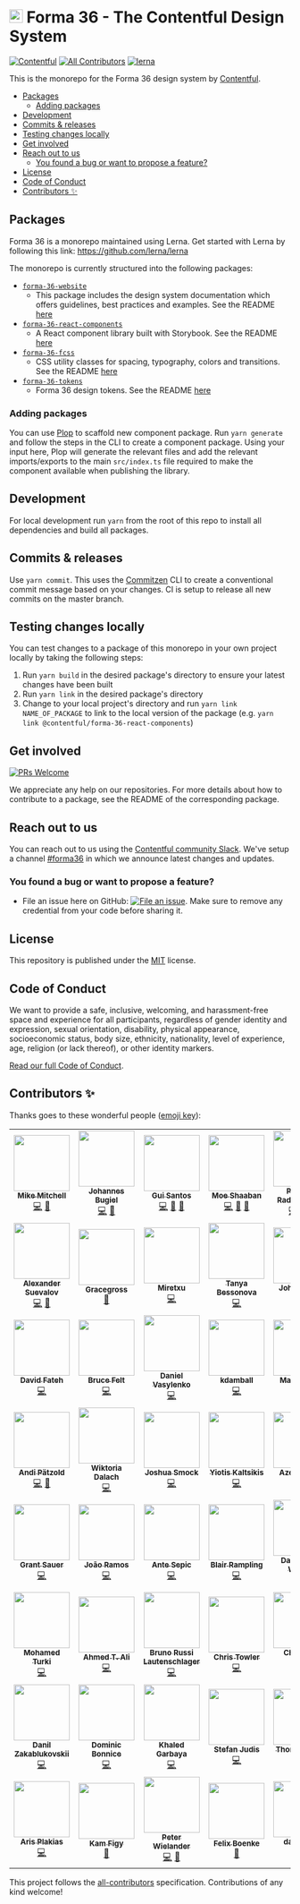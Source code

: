 <h1><img src="./forma-icon.svg" height="24"> Forma 36 - The Contentful Design System</h1>

[![Contentful](https://circleci.com/gh/contentful/forma-36.svg?style=shield)](https://circleci.com/gh/contentful/forma-36)
[![All Contributors](https://img.shields.io/github/all-contributors/contentful/forma-36/master)](#contributors-)
[![lerna](https://img.shields.io/badge/maintained%20with-lerna-cc00ff.svg)](https://lernajs.io/)

This is the monorepo for the Forma 36 design system by [Contentful](https://www.contentful.com).

<!-- TOC -->

- [Packages](#packages)
  - [Adding packages](#adding-packages)
- [Development](#development)
- [Commits & releases](#commits--releases)
- [Testing changes locally](#testing-changes-locally)
- [Get involved](#get-involved)
- [Reach out to us](#reach-out-to-us)
  - [You found a bug or want to propose a feature?](#you-found-a-bug-or-want-to-propose-a-feature)
- [License](#license)
- [Code of Conduct](#code-of-conduct)
- [Contributors ✨](#contributors-)
  <!-- /TOC -->

## Packages

Forma 36 is a monorepo maintained using Lerna. Get started with Lerna by following this link: https://github.com/lerna/lerna

The monorepo is currently structured into the following packages:

- [`forma-36-website`](https://github.com/contentful/forma-36/tree/master/packages/forma-36-website)
  - This package includes the design system documentation which offers guidelines, best practices and examples.
    See the README [here](./packages/forma-36-website/README.md)
- [`forma-36-react-components`](https://github.com/contentful/forma-36/tree/master/packages/forma-36-react-components)
  - A React component library built with Storybook. See the README [here](./packages/forma-36-react-components/README.md)
- [`forma-36-fcss`](https://github.com/contentful/forma-36/tree/master/packages/forma-36-fcss)
  - CSS utility classes for spacing, typography, colors and transitions. See the README [here](./packages/forma-36-fcss/README.md)
- [`forma-36-tokens`](https://github.com/contentful/forma-36/tree/master/packages/forma-36-tokens)
  - Forma 36 design tokens. See the README [here](./packages/forma-36-tokens/README.md)

### Adding packages

You can use [Plop](https://plopjs.com/) to scaffold new component package. Run `yarn generate` and follow the steps in the CLI to create a component package. Using your input here, Plop will generate the relevant files and add the relevant imports/exports to the main `src/index.ts` file required to make the component available when publishing the library.

## Development

For local development run `yarn` from the root of this repo to install all dependencies and build all packages.

## Commits & releases

Use `yarn commit`. This uses the [Commitzen](https://github.com/commitizen/cz-cli) CLI to create a conventional commit message based on your changes. CI is setup to release all new commits on the master branch.

## Testing changes locally

You can test changes to a package of this monorepo in your own project locally by taking the following steps:

1. Run `yarn build` in the desired package's directory to ensure your latest changes have been built
2. Run `yarn link` in the desired package's directory
3. Change to your local project's directory and run `yarn link NAME_OF_PACKAGE` to link to the local version of the package (e.g. `yarn link @contentful/forma-36-react-components`)

## Get involved

[![PRs Welcome](https://img.shields.io/badge/PRs-welcome-brightgreen.svg?maxAge=31557600)](http://makeapullrequest.com)

We appreciate any help on our repositories. For more details about how to
contribute to a package, see the README of the corresponding package.

## Reach out to us

You can reach out to us using the [Contentful community Slack](https://www.contentful.com/slack/). We've setup a channel [#forma36](https://contentful-community.slack.com/messages/CFXGTMB98) in which we announce latest changes and updates.

### You found a bug or want to propose a feature?

- File an issue here on GitHub: [![File an issue](https://img.shields.io/badge/-Create%20Issue-6cc644.svg?logo=github&maxAge=31557600)](https://github.com/contentful/forma-36/issues/new). Make sure to remove any credential from your code before sharing it.

## License

This repository is published under the [MIT](LICENSE.md) license.

## Code of Conduct

We want to provide a safe, inclusive, welcoming, and harassment-free space and experience for all participants, regardless of gender identity and expression, sexual orientation, disability, physical appearance, socioeconomic status, body size, ethnicity, nationality, level of experience, age, religion (or lack thereof), or other identity markers.

[Read our full Code of Conduct](https://github.com/contentful-developer-relations/community-code-of-conduct).

## Contributors ✨

Thanks goes to these wonderful people ([emoji key](https://allcontributors.org/docs/en/emoji-key)):

<!-- ALL-CONTRIBUTORS-LIST:START - Do not remove or modify this section -->
<!-- prettier-ignore-start -->
<!-- markdownlint-disable -->
<table>
  <tr>
    <td align="center"><a href="http://lol.xxx"><img src="https://avatars0.githubusercontent.com/u/4446634?v=4?s=100" width="100px;" alt=""/><br /><sub><b>Mike Mitchell</b></sub></a><br /><a href="https://github.com/contentful/forma-36/commits?author=m10l" title="Code">💻</a> <a href="#maintenance-m10l" title="Maintenance">🚧</a></td>
    <td align="center"><a href="http://bugiel.studio"><img src="https://avatars2.githubusercontent.com/u/1766274?v=4?s=100" width="100px;" alt=""/><br /><sub><b>Johannes Bugiel</b></sub></a><br /><a href="https://github.com/contentful/forma-36/commits?author=wichniowski" title="Code">💻</a> <a href="#maintenance-wichniowski" title="Maintenance">🚧</a></td>
    <td align="center"><a href="http://guisantos.com/"><img src="https://avatars0.githubusercontent.com/u/6597467?v=4?s=100" width="100px;" alt=""/><br /><sub><b>Gui Santos</b></sub></a><br /><a href="https://github.com/contentful/forma-36/commits?author=gui-santos" title="Code">💻</a> <a href="#maintenance-gui-santos" title="Maintenance">🚧</a> <a href="https://github.com/contentful/forma-36/commits?author=gui-santos" title="Documentation">📖</a></td>
    <td align="center"><a href="http://mshaaban.com"><img src="https://avatars0.githubusercontent.com/u/6163988?v=4?s=100" width="100px;" alt=""/><br /><sub><b>Moe Shaaban</b></sub></a><br /><a href="https://github.com/contentful/forma-36/commits?author=mshaaban0" title="Code">💻</a> <a href="#maintenance-mshaaban0" title="Maintenance">🚧</a> <a href="https://github.com/contentful/forma-36/commits?author=mshaaban0" title="Documentation">📖</a></td>
    <td align="center"><a href="http://kazimir.app/"><img src="https://avatars3.githubusercontent.com/u/4272331?v=4?s=100" width="100px;" alt=""/><br /><sub><b>Patrycja Radaczyńska</b></sub></a><br /><a href="https://github.com/contentful/forma-36/commits?author=burakukula" title="Code">💻</a> <a href="#maintenance-burakukula" title="Maintenance">🚧</a> <a href="https://github.com/contentful/forma-36/commits?author=burakukula" title="Documentation">📖</a></td>
    <td align="center"><a href="https://github.com/domarku"><img src="https://avatars2.githubusercontent.com/u/7631029?v=4?s=100" width="100px;" alt=""/><br /><sub><b>Dominik Markušić</b></sub></a><br /><a href="#design-domarku" title="Design">🎨</a> <a href="https://github.com/contentful/forma-36/commits?author=domarku" title="Documentation">📖</a></td>
    <td align="center"><a href="https://kristoffer.is"><img src="https://avatars3.githubusercontent.com/u/219017?v=4?s=100" width="100px;" alt=""/><br /><sub><b>Kristoffer</b></sub></a><br /><a href="https://github.com/contentful/forma-36/commits?author=denkristoffer" title="Code">💻</a> <a href="#maintenance-denkristoffer" title="Maintenance">🚧</a></td>
  </tr>
  <tr>
    <td align="center"><a href="https://suevalov.com"><img src="https://avatars3.githubusercontent.com/u/3672221?v=4?s=100" width="100px;" alt=""/><br /><sub><b>Alexander Suevalov</b></sub></a><br /><a href="https://github.com/contentful/forma-36/commits?author=suevalov" title="Code">💻</a> <a href="#maintenance-suevalov" title="Maintenance">🚧</a></td>
    <td align="center"><a href="https://github.com/Gracegross"><img src="https://avatars2.githubusercontent.com/u/69515265?v=4?s=100" width="100px;" alt=""/><br /><sub><b>Gracegross</b></sub></a><br /><a href="#design-Gracegross" title="Design">🎨</a></td>
    <td align="center"><a href="https://github.com/Miretxu"><img src="https://avatars0.githubusercontent.com/u/22014714?v=4?s=100" width="100px;" alt=""/><br /><sub><b>Miretxu</b></sub></a><br /><a href="https://github.com/contentful/forma-36/commits?author=Miretxu" title="Code">💻</a></td>
    <td align="center"><a href="https://github.com/thebesson"><img src="https://avatars0.githubusercontent.com/u/12238477?v=4?s=100" width="100px;" alt=""/><br /><sub><b>Tanya Bessonova</b></sub></a><br /><a href="https://github.com/contentful/forma-36/commits?author=thebesson" title="Code">💻</a></td>
    <td align="center"><a href="https://github.com/Jwhiles"><img src="https://avatars3.githubusercontent.com/u/20307225?v=4?s=100" width="100px;" alt=""/><br /><sub><b>John Whiles</b></sub></a><br /><a href="https://github.com/contentful/forma-36/commits?author=Jwhiles" title="Code">💻</a></td>
    <td align="center"><a href="https://github.com/guilebarbosa"><img src="https://avatars0.githubusercontent.com/u/36824?v=4?s=100" width="100px;" alt=""/><br /><sub><b>Guilherme Barbosa</b></sub></a><br /><a href="https://github.com/contentful/forma-36/commits?author=guilebarbosa" title="Code">💻</a></td>
    <td align="center"><a href="https://github.com/marcolink"><img src="https://avatars2.githubusercontent.com/u/156505?v=4?s=100" width="100px;" alt=""/><br /><sub><b>Marco Link</b></sub></a><br /><a href="https://github.com/contentful/forma-36/commits?author=marcolink" title="Code">💻</a></td>
  </tr>
  <tr>
    <td align="center"><a href="https://github.com/davidfateh"><img src="https://avatars3.githubusercontent.com/u/4086109?v=4?s=100" width="100px;" alt=""/><br /><sub><b>David Fateh</b></sub></a><br /><a href="https://github.com/contentful/forma-36/commits?author=davidfateh" title="Code">💻</a></td>
    <td align="center"><a href="https://github.com/freakyfelt"><img src="https://avatars1.githubusercontent.com/u/552364?v=4?s=100" width="100px;" alt=""/><br /><sub><b>Bruce Felt</b></sub></a><br /><a href="https://github.com/contentful/forma-36/commits?author=freakyfelt" title="Code">💻</a></td>
    <td align="center"><a href="https://www.dvasylenko.com/"><img src="https://avatars1.githubusercontent.com/u/4171202?v=4?s=100" width="100px;" alt=""/><br /><sub><b>Daniel Vasylenko</b></sub></a><br /><a href="https://github.com/contentful/forma-36/commits?author=Spring3" title="Code">💻</a></td>
    <td align="center"><a href="https://kdamball.com/"><img src="https://avatars3.githubusercontent.com/u/3318312?v=4?s=100" width="100px;" alt=""/><br /><sub><b>kdamball</b></sub></a><br /><a href="https://github.com/contentful/forma-36/commits?author=kdamball" title="Code">💻</a></td>
    <td align="center"><a href="https://github.com/MarkusLaut"><img src="https://avatars2.githubusercontent.com/u/40791319?v=4?s=100" width="100px;" alt=""/><br /><sub><b>MarkusLaut</b></sub></a><br /><a href="https://github.com/contentful/forma-36/commits?author=MarkusLaut" title="Code">💻</a></td>
    <td align="center"><a href="https://github.com/anho"><img src="https://avatars1.githubusercontent.com/u/863612?v=4?s=100" width="100px;" alt=""/><br /><sub><b>Andreas Hörnicke</b></sub></a><br /><a href="https://github.com/contentful/forma-36/commits?author=anho" title="Code">💻</a></td>
    <td align="center"><a href="https://github.com/ChidinmaOrajiaku"><img src="https://avatars3.githubusercontent.com/u/30434146?v=4?s=100" width="100px;" alt=""/><br /><sub><b>ChidinmaOrajiaku</b></sub></a><br /><a href="https://github.com/contentful/forma-36/commits?author=ChidinmaOrajiaku" title="Code">💻</a></td>
  </tr>
  <tr>
    <td align="center"><a href="https://github.com/andipaetzold"><img src="https://avatars0.githubusercontent.com/u/4947671?v=4?s=100" width="100px;" alt=""/><br /><sub><b>Andi Pätzold</b></sub></a><br /><a href="https://github.com/contentful/forma-36/commits?author=andipaetzold" title="Code">💻</a> <a href="https://github.com/contentful/forma-36/issues?q=author%3Aandipaetzold" title="Bug reports">🐛</a></td>
    <td align="center"><a href="https://github.com/dalach"><img src="https://avatars0.githubusercontent.com/u/1868267?v=4?s=100" width="100px;" alt=""/><br /><sub><b>Wiktoria Dalach</b></sub></a><br /><a href="https://github.com/contentful/forma-36/commits?author=dalach" title="Code">💻</a></td>
    <td align="center"><a href="https://joshuasmock.com/"><img src="https://avatars2.githubusercontent.com/u/4960056?v=4?s=100" width="100px;" alt=""/><br /><sub><b>Joshua Smock</b></sub></a><br /><a href="https://github.com/contentful/forma-36/commits?author=jo-sm" title="Code">💻</a></td>
    <td align="center"><a href="http://www.yiotis.net/"><img src="https://avatars2.githubusercontent.com/u/12873414?v=4?s=100" width="100px;" alt=""/><br /><sub><b>Yiotis Kaltsikis</b></sub></a><br /><a href="https://github.com/contentful/forma-36/commits?author=giotiskl" title="Code">💻</a></td>
    <td align="center"><a href="https://kodfabrik.com/"><img src="https://avatars2.githubusercontent.com/u/13072?v=4?s=100" width="100px;" alt=""/><br /><sub><b>Azer Koçulu</b></sub></a><br /><a href="https://github.com/contentful/forma-36/commits?author=azer" title="Code">💻</a></td>
    <td align="center"><a href="https://mastodon.social/@taye"><img src="https://avatars2.githubusercontent.com/u/1679746?v=4?s=100" width="100px;" alt=""/><br /><sub><b>taye</b></sub></a><br /><a href="https://github.com/contentful/forma-36/commits?author=taye" title="Code">💻</a></td>
    <td align="center"><a href="https://github.com/dannyiacono"><img src="https://avatars0.githubusercontent.com/u/37335078?v=4?s=100" width="100px;" alt=""/><br /><sub><b>dannyiacono</b></sub></a><br /><a href="https://github.com/contentful/forma-36/commits?author=dannyiacono" title="Code">💻</a></td>
  </tr>
  <tr>
    <td align="center"><a href="https://github.com/gregferg"><img src="https://avatars0.githubusercontent.com/u/17146277?v=4?s=100" width="100px;" alt=""/><br /><sub><b>Grant Sauer</b></sub></a><br /><a href="https://github.com/contentful/forma-36/commits?author=gregferg" title="Code">💻</a></td>
    <td align="center"><a href="http://joao.pt/"><img src="https://avatars3.githubusercontent.com/u/1187347?v=4?s=100" width="100px;" alt=""/><br /><sub><b>João Ramos</b></sub></a><br /><a href="https://github.com/contentful/forma-36/commits?author=joaoramos" title="Code">💻</a></td>
    <td align="center"><a href="https://github.com/OriginalEXE"><img src="https://avatars0.githubusercontent.com/u/2056251?v=4?s=100" width="100px;" alt=""/><br /><sub><b>Ante Sepic</b></sub></a><br /><a href="https://github.com/contentful/forma-36/commits?author=OriginalEXE" title="Code">💻</a></td>
    <td align="center"><a href="https://www.vmware.com/"><img src="https://avatars3.githubusercontent.com/u/18731474?v=4?s=100" width="100px;" alt=""/><br /><sub><b>Blair Rampling</b></sub></a><br /><a href="https://github.com/contentful/forma-36/commits?author=brampling" title="Code">💻</a></td>
    <td align="center"><a href="https://github.com/DanweDE"><img src="https://avatars3.githubusercontent.com/u/101926?v=4?s=100" width="100px;" alt=""/><br /><sub><b>Daniel A. R. Werner</b></sub></a><br /><a href="https://github.com/contentful/forma-36/commits?author=DanweDE" title="Code">💻</a></td>
    <td align="center"><a href="https://github.com/sbezludny"><img src="https://avatars0.githubusercontent.com/u/1378452?v=4?s=100" width="100px;" alt=""/><br /><sub><b>Sergii Bezliudnyi</b></sub></a><br /><a href="https://github.com/contentful/forma-36/commits?author=sbezludny" title="Code">💻</a></td>
    <td align="center"><a href="https://github.com/shikaan"><img src="https://avatars1.githubusercontent.com/u/17052868?v=4?s=100" width="100px;" alt=""/><br /><sub><b>Manuel Spagnolo</b></sub></a><br /><a href="https://github.com/contentful/forma-36/commits?author=shikaan" title="Code">💻</a></td>
  </tr>
  <tr>
    <td align="center"><a href="http://mturki.me/"><img src="https://avatars3.githubusercontent.com/u/1846594?v=4?s=100" width="100px;" alt=""/><br /><sub><b>Mohamed Turki</b></sub></a><br /><a href="https://github.com/contentful/forma-36/commits?author=mohamedturki" title="Code">💻</a></td>
    <td align="center"><a href="https://ahmed.sd/"><img src="https://avatars1.githubusercontent.com/u/12673605?v=4?s=100" width="100px;" alt=""/><br /><sub><b>Ahmed T. Ali</b></sub></a><br /><a href="https://github.com/contentful/forma-36/commits?author=z0al" title="Code">💻</a></td>
    <td align="center"><a href="https://brunoxd13.github.io/"><img src="https://avatars0.githubusercontent.com/u/7950082?v=4?s=100" width="100px;" alt=""/><br /><sub><b>Bruno Russi Lautenschlager</b></sub></a><br /><a href="https://github.com/contentful/forma-36/commits?author=brunoxd13" title="Code">💻</a></td>
    <td align="center"><a href="https://github.com/heyitstowler"><img src="https://avatars0.githubusercontent.com/u/16481282?v=4?s=100" width="100px;" alt=""/><br /><sub><b>Chris Towler</b></sub></a><br /><a href="https://github.com/contentful/forma-36/commits?author=heyitstowler" title="Code">💻</a></td>
    <td align="center"><a href="https://markentier.tech/"><img src="https://avatars1.githubusercontent.com/u/446613?v=4?s=100" width="100px;" alt=""/><br /><sub><b>Christoph Grabo</b></sub></a><br /><a href="https://github.com/contentful/forma-36/commits?author=asaaki" title="Code">💻</a></td>
    <td align="center"><a href="https://github.com/colshacol"><img src="https://avatars2.githubusercontent.com/u/19484365?v=4?s=100" width="100px;" alt=""/><br /><sub><b>Colton Colcleasure</b></sub></a><br /><a href="https://github.com/contentful/forma-36/commits?author=colshacol" title="Code">💻</a></td>
    <td align="center"><a href="https://connorbaer.co/"><img src="https://avatars0.githubusercontent.com/u/11017722?v=4?s=100" width="100px;" alt=""/><br /><sub><b>Connor Bär</b></sub></a><br /><a href="https://github.com/contentful/forma-36/commits?author=connor-baer" title="Code">💻</a></td>
  </tr>
  <tr>
    <td align="center"><a href="https://github.com/djagya"><img src="https://avatars0.githubusercontent.com/u/2600431?v=4?s=100" width="100px;" alt=""/><br /><sub><b>Danil Zakablukovskii</b></sub></a><br /><a href="https://github.com/contentful/forma-36/commits?author=djagya" title="Code">💻</a></td>
    <td align="center"><a href="https://github.com/dominicbonnice"><img src="https://avatars0.githubusercontent.com/u/46789816?v=4?s=100" width="100px;" alt=""/><br /><sub><b>Dominic Bonnice</b></sub></a><br /><a href="https://github.com/contentful/forma-36/commits?author=dominicbonnice" title="Code">💻</a></td>
    <td align="center"><a href="https://khaledgarbaya.net/"><img src="https://avatars1.githubusercontent.com/u/1156093?v=4?s=100" width="100px;" alt=""/><br /><sub><b>Khaled Garbaya</b></sub></a><br /><a href="https://github.com/contentful/forma-36/commits?author=Khaledgarbaya" title="Code">💻</a></td>
    <td align="center"><a href="https://www.stefanjudis.com/"><img src="https://avatars3.githubusercontent.com/u/962099?v=4?s=100" width="100px;" alt=""/><br /><sub><b>Stefan Judis</b></sub></a><br /><a href="https://github.com/contentful/forma-36/commits?author=stefanjudis" title="Code">💻</a></td>
    <td align="center"><a href="https://www.responsive.ch/"><img src="https://avatars1.githubusercontent.com/u/654171?v=4?s=100" width="100px;" alt=""/><br /><sub><b>Thomas Jaggi</b></sub></a><br /><a href="https://github.com/contentful/forma-36/commits?author=backflip" title="Code">💻</a></td>
    <td align="center"><a href="https://github.com/justman00"><img src="https://avatars2.githubusercontent.com/u/36477870?v=4?s=100" width="100px;" alt=""/><br /><sub><b>Turcan Vladimir</b></sub></a><br /><a href="https://github.com/contentful/forma-36/commits?author=justman00" title="Code">💻</a></td>
    <td align="center"><a href="https://github.com/vmilone"><img src="https://avatars2.githubusercontent.com/u/49650100?v=4?s=100" width="100px;" alt=""/><br /><sub><b>V. Milone</b></sub></a><br /><a href="https://github.com/contentful/forma-36/commits?author=vmilone" title="Code">💻</a></td>
  </tr>
  <tr>
    <td align="center"><a href="https://github.com/arpl"><img src="https://avatars0.githubusercontent.com/u/1368611?v=4?s=100" width="100px;" alt=""/><br /><sub><b>Aris Plakias</b></sub></a><br /><a href="https://github.com/contentful/forma-36/commits?author=arpl" title="Code">💻</a></td>
    <td align="center"><a href="https://kamsar.net"><img src="https://avatars0.githubusercontent.com/u/103677?v=4?s=100" width="100px;" alt=""/><br /><sub><b>Kam Figy</b></sub></a><br /><a href="https://github.com/contentful/forma-36/issues?q=author%3Akamsar" title="Bug reports">🐛</a></td>
    <td align="center"><a href="https://github.com/VaguelySerious"><img src="https://avatars0.githubusercontent.com/u/29887157?v=4?s=100" width="100px;" alt=""/><br /><sub><b>Peter Wielander</b></sub></a><br /><a href="https://github.com/contentful/forma-36/commits?author=VaguelySerious" title="Code">💻</a> <a href="https://github.com/contentful/forma-36/issues?q=author%3AVaguelySerious" title="Bug reports">🐛</a></td>
    <td align="center"><a href="http://felixboenke.dev"><img src="https://avatars.githubusercontent.com/u/4083285?v=4?s=100" width="100px;" alt=""/><br /><sub><b>Felix Boenke</b></sub></a><br /><a href="https://github.com/contentful/forma-36/issues?q=author%3AFLoppix" title="Bug reports">🐛</a></td>
    <td align="center"><a href="https://github.com/damienxy"><img src="https://avatars.githubusercontent.com/u/33579339?v=4?s=100" width="100px;" alt=""/><br /><sub><b>damienxy</b></sub></a><br /><a href="https://github.com/contentful/forma-36/commits?author=damienxy" title="Code">💻</a></td>
    <td align="center"><a href="https://nikazawila.com"><img src="https://avatars.githubusercontent.com/u/9191638?v=4?s=100" width="100px;" alt=""/><br /><sub><b>Nika Zawila</b></sub></a><br /><a href="https://github.com/contentful/forma-36/commits?author=nikazawila" title="Code">💻</a> <a href="#maintenance-nikazawila" title="Maintenance">🚧</a></td>
    <td align="center"><a href="https://github.com/Sarah-Roediger"><img src="https://avatars.githubusercontent.com/u/67960996?v=4?s=100" width="100px;" alt=""/><br /><sub><b>Sarah</b></sub></a><br /><a href="https://github.com/contentful/forma-36/commits?author=Sarah-Roediger" title="Documentation">📖</a></td>
  </tr>
</table>

<!-- markdownlint-restore -->
<!-- prettier-ignore-end -->

<!-- ALL-CONTRIBUTORS-LIST:END -->

This project follows the [all-contributors](https://github.com/all-contributors/all-contributors) specification. Contributions of any kind welcome!
